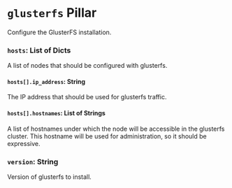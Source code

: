 # `glusterfs` Pillar

Configure the GlusterFS installation.

### `hosts`: List of Dicts

A list of nodes that should be configured with glusterfs.

#### `hosts[].ip_address`: String

The IP address that should be used for glusterfs traffic.

#### `hosts[].hostnames`: List of Strings

A list of hostnames under which the node will be accessible in the glusterfs cluster.
This hostname will be used for administration, so it should be expressive.

### `version`: String

Version of glusterfs to install.